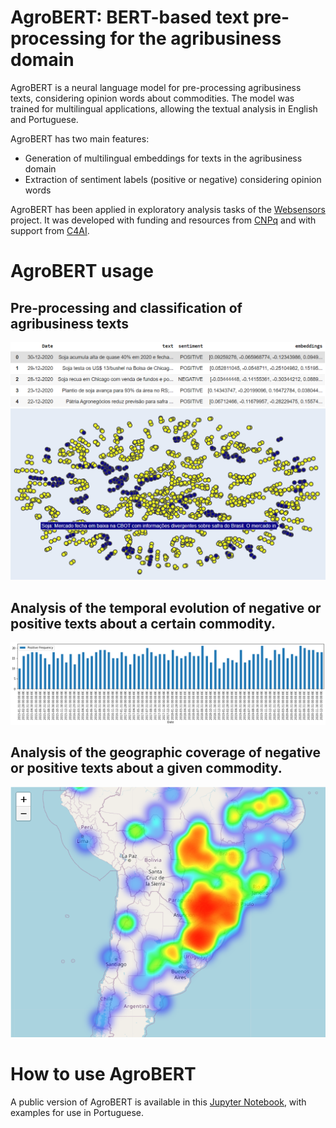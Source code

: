 # AgroBERT: BERT-based text pre-processing for the agribusiness domain


AgroBERT is a neural language model for pre-processing agribusiness texts, considering opinion words about commodities. The model was trained for multilingual applications, allowing the textual analysis in English and Portuguese.

AgroBERT has two main features:

* Generation of multilingual embeddings for texts in the agribusiness domain
* Extraction of sentiment labels (positive or negative) considering opinion words

AgroBERT has been applied in exploratory analysis tasks of the [Websensors](https://websensors.net.br) project. It was developed with funding and resources from [CNPq](https://cnpq.br/) and with support from [C4AI](https://c4ai.inova.usp.br/).

# AgroBERT usage
## Pre-processing and classification of agribusiness texts

![](img/img1.png)
![](img/img2.png)

## Analysis of the temporal evolution of negative or positive texts about a certain commodity.

![](img/img3.png)

## Analysis of the geographic coverage of negative or positive texts about a given commodity.

![](img/img4.png)

# How to use AgroBERT

A public version of AgroBERT is available in this [Jupyter Notebook](AgroBERT.ipynb), with examples for use in Portuguese.
